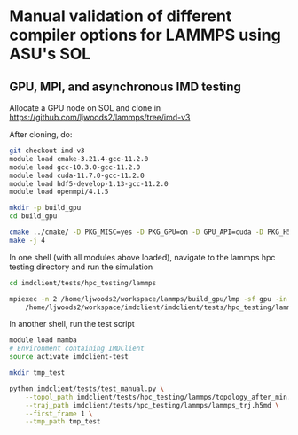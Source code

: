 # Manual validation of different compiler options for LAMMPS using ASU's SOL

## GPU, MPI, and asynchronous IMD testing

Allocate a GPU node on SOL and clone in https://github.com/ljwoods2/lammps/tree/imd-v3

After cloning, do:

```bash
git checkout imd-v3
module load cmake-3.21.4-gcc-11.2.0
module load gcc-10.3.0-gcc-11.2.0
module load cuda-11.7.0-gcc-11.2.0
module load hdf5-develop-1.13-gcc-11.2.0
module load openmpi/4.1.5

mkdir -p build_gpu
cd build_gpu

cmake ../cmake/ -D PKG_MISC=yes -D PKG_GPU=on -D GPU_API=cuda -D PKG_H5MD=yes -D BUILD_MPI=yes -D LAMMPS_ASYNC_IMD=yes
make -j 4
```

In one shell (with all modules above loaded), navigate to the lammps hpc testing directory and run the simulation
```bash
cd imdclient/tests/hpc_testing/lammps

mpiexec -n 2 /home/ljwoods2/workspace/lammps/build_gpu/lmp -sf gpu -in \
    /home/ljwoods2/workspace/imdclient/imdclient/tests/hpc_testing/lammps/lammps_v3.in 
```

In another shell, run the test script
```bash 
module load mamba
# Environment containing IMDClient
source activate imdclient-test

mkdir tmp_test

python imdclient/tests/test_manual.py \
    --topol_path imdclient/tests/hpc_testing/lammps/topology_after_min.data \
    --traj_path imdclient/tests/hpc_testing/lammps/lammps_trj.h5md \
    --first_frame 1 \
    --tmp_path tmp_test
```
